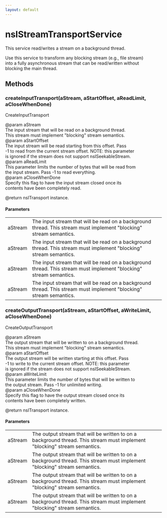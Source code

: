 ```yaml
---
layout: default
---
```


# nsIStreamTransportService #
  
This service read/writes a stream on a background thread.  
  
Use this service to transform any blocking stream (e.g., file stream)  
into a fully asynchronous stream that can be read/written without   
blocking the main thread.  
  

## Methods ##

### createInputTransport(aStream, aStartOffset, aReadLimit, aCloseWhenDone) ###
  
CreateInputTransport  
  
@param aStream  
       The input stream that will be read on a background thread.  
       This stream must implement "blocking" stream semantics.  
@param aStartOffset  
       The input stream will be read starting from this offset.  Pass  
       -1 to read from the current stream offset.  NOTE: this parameter  
       is ignored if the stream does not support nsISeekableStream.  
@param aReadLimit  
       This parameter limits the number of bytes that will be read from  
       the input stream.  Pass -1 to read everything.  
@param aCloseWhenDone  
       Specify this flag to have the input stream closed once its  
       contents have been completely read.  
  
@return nsITransport instance.  
  

#### Parameters ####

<table>

<tr>
<td>aStream</td>
<td>       The input stream that will be read on a background thread.  
       This stream must implement "blocking" stream semantics.  
</td>
</tr>

<tr>
<td>aStream</td>
<td>       The input stream that will be read on a background thread.  
       This stream must implement "blocking" stream semantics.  
</td>
</tr>

<tr>
<td>aStream</td>
<td>       The input stream that will be read on a background thread.  
       This stream must implement "blocking" stream semantics.  
</td>
</tr>

<tr>
<td>aStream</td>
<td>       The input stream that will be read on a background thread.  
       This stream must implement "blocking" stream semantics.  
</td>
</tr>

</table>

### createOutputTransport(aStream, aStartOffset, aWriteLimit, aCloseWhenDone) ###
  
CreateOutputTransport  
  
@param aStream  
       The output stream that will be written to on a background thread.  
       This stream must implement "blocking" stream semantics.  
@param aStartOffset  
       The output stream will be written starting at this offset.  Pass  
       -1 to write to the current stream offset.  NOTE: this parameter  
       is ignored if the stream does not support nsISeekableStream.  
@param aWriteLimit  
       This parameter limits the number of bytes that will be written to  
       the output stream.  Pass -1 for unlimited writing.  
@param aCloseWhenDone  
       Specify this flag to have the output stream closed once its  
       contents have been completely written.  
  
@return nsITransport instance.  
  

#### Parameters ####

<table>

<tr>
<td>aStream</td>
<td>       The output stream that will be written to on a background thread.  
       This stream must implement "blocking" stream semantics.  
</td>
</tr>

<tr>
<td>aStream</td>
<td>       The output stream that will be written to on a background thread.  
       This stream must implement "blocking" stream semantics.  
</td>
</tr>

<tr>
<td>aStream</td>
<td>       The output stream that will be written to on a background thread.  
       This stream must implement "blocking" stream semantics.  
</td>
</tr>

<tr>
<td>aStream</td>
<td>       The output stream that will be written to on a background thread.  
       This stream must implement "blocking" stream semantics.  
</td>
</tr>

</table>
